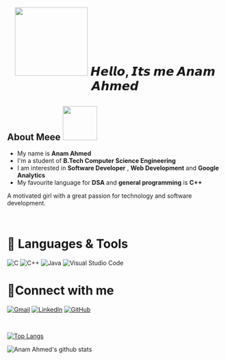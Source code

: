 <h1 align="center"><img src="https://media.giphy.com/media/zJ3V6Ot51H8Y0/giphy.gif" width="170px" height="160px" > 𝙃𝙚𝙡𝙡𝙤, 𝙄𝙩𝙨 𝙢𝙚 𝘼𝙣𝙖𝙢 𝘼𝙝𝙢𝙚𝙙 </h1>

##  About Meee <img src="https://media.giphy.com/media/Qp8JVw4n37No6spF3s/giphy.gif" width="80px"> 
-  My name is **Anam Ahmed**
-  I'm a student of **B.Tech Computer Science Engineering** 
-  I am interested in **Software Developer** , **Web Development** and **Google Analytics**
-  My favourite language for **DSA** and **general programming** is **C++**

A motivated girl with a great passion for technology and software development.

<!-- - 🔭 I’m currently working on spaceX project
- 🌱 I’m currently learning ...
- 👯 I’m looking to collaborate on ...
- 🤔 I’m looking for help with ...
- 💬 Ask me about ...
- 📫 How to reach me: ...
- 😄 Pronouns: ...
- ⚡ Fun fact: ... -->
<!-- <img src="https://media.giphy.com/media/3ohhwMDyS6rv3sB8yI/giphy.gif" width="170px">  -->
<br>

# 🧨 Languages & Tools

![C](https://img.shields.io/badge/c-%2300599C.svg?style=for-the-badge&logo=c&logoColor=white)
![C++](https://img.shields.io/badge/c++-%2300599C.svg?style=for-the-badge&logo=c%2B%2B&logoColor=white)
![Java](https://img.shields.io/badge/java-%23ED8B00.svg?style=for-the-badge&logo=java&logoColor=white)
![Visual Studio Code](https://img.shields.io/badge/Visual%20Studio%20Code-0078d7.svg?style=for-the-badge&logo=visual-studio-code&logoColor=white)
<br>

# 🧨Connect with me

[![Gmail](https://img.shields.io/badge/Gmail-D14836?style=for-the-badge&logo=gmail&logoColor=white)](mailto:anamahmad9518@gmail.com)
[![LinkedIn](https://img.shields.io/badge/linkedin-%230077B5.svg?style=for-the-badge&logo=linkedin&logoColor=white)](https://www.linkedin.com/in/ianamahmed)
[![GitHub](https://img.shields.io/badge/github-%23121011.svg?style=for-the-badge&logo=github&logoColor=white)](https://github.com/ianamahmed)

<br>

[![Top Langs](https://github-readme-stats.vercel.app/api/top-langs/?username=ianamahmed&layout=compact&theme=react)](https://github.com/ianamahmed/github-readme-stats)

![Anam Ahmed's github stats](https://github-readme-stats.vercel.app/api?username=ianamahmed&theme=react&show_icons=true)

<!-- **ianamahmed/ianamahmed** is a ✨ _special_ ✨ repository because its `README.md` (this file) appears on your GitHub profile.

Here are some ideas to get you started:

- 🔭 I’m currently working on ...
- 🌱 I’m currently learning ...
- 👯 I’m looking to collaborate on ...
- 🤔 I’m looking for help with ...
- 💬 Ask me about ...
- 📫 How to reach me: ...
- 😄 Pronouns: ...
- ⚡ Fun fact: ...
 -->
